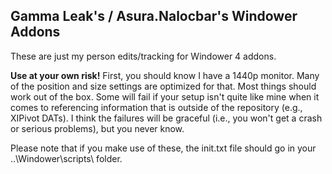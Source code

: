 Gamma Leak's / Asura.Nalocbar's Windower Addons
-----------------------------------------------

These are just my person edits/tracking for Windower 4 addons.

__**Use at your own risk!**__
First, you should know I have a 1440p monitor. Many of the position and size settings are optimized for that. Most things should work out of the box. Some will fail if your setup isn't quite like mine when it comes to referencing information that is outside of the repository (e.g., XIPivot DATs). I think the failures will be graceful (i.e., you won't get a crash or serious problems), but you never know.

Please note that if you make use of these, the init.txt file should go in your ..\Windower\scripts\ folder.
